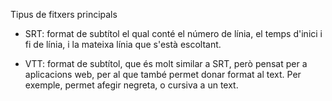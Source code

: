 Tipus de fitxers principals
- SRT: format de subtítol el qual conté el número de línia, el temps d'inici i fi de línia, i la mateixa línia que s'està escoltant.

- VTT: format de subtítol, que és molt similar a SRT, però pensat per a aplicacions web, per al que també permet donar format al text. Per exemple, permet afegir negreta, o cursiva a un text.